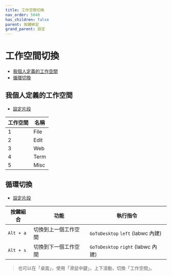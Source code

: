 ```yaml
---
title: 工作空間切換
nav_order: 5040
has_children: false
parent: 按鍵綁定
grand_parent: 設定
---
```



# 工作空間切換

* [我個人定義的工作空間](#我個人定義的工作空間)
* [循環切換](#循環切換)




## 我個人定義的工作空間

* [設定片段](https://github.com/samwhelp/ultramarine-labwc-adjustment/blob/main/prototype/main/labwc-config/Main/asset/overlay/etc/skel/.config/labwc/rc.xml#L102-L108)

| 工作空間 | 名稱  |
| -------- | ----- |
| 1        | File  |
| 2        | Edit  |
| 3        | Web   |
| 4        | Term  |
| 5        | Misc  |




## 循環切換

* [設定片段](https://github.com/samwhelp/ultramarine-labwc-adjustment/blob/main/prototype/main/labwc-config/Main/asset/overlay/etc/skel/.config/labwc/rc.xml#L220-L225)


| 按鍵組合  | 功能                 | 執行指令                   |
| --------- | -------------------- | -------------------------- |
| `Alt + a` | 切換到上一個工作空間 | `GoToDesktop` `left` (labwc 內建) |
| `Alt + s` | 切換到下一個工作空間 | `GoToDesktop` `right` (labwc 內建) |


> 也可以在「桌面」，使用「滑鼠中鍵」，上下滾動，切換「工作空間」。
